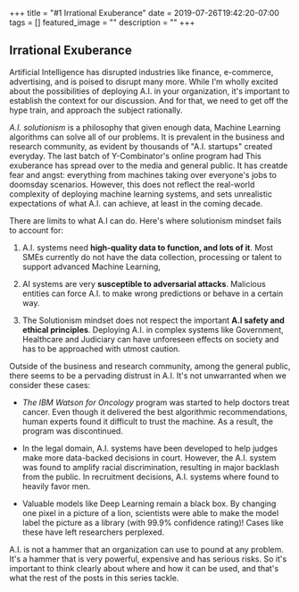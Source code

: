 +++
title =  "#1 Irrational Exuberance"
date = 2019-07-26T19:42:20-07:00
tags = []
featured_image = ""
description = ""
+++

## Irrational Exuberance

Artificial Intelligence has disrupted industries like finance, e-commerce, advertising, and is poised to disrupt many more. While I'm wholly excited about the possibilities of deploying A.I. in your organization, it's important to establish the context for our discussion. And for that, we need to get off the hype train, and approach the subject rationally.

*A.I. solutionism* is a philosophy that given enough data, Machine Learning algorithms can solve all of our problems. It is prevalent in the business and research community, as evident by thousands of "A.I. startups" created everyday. The last batch of Y-Combinator's online program had  This exuberance has spread over to the media and general public. It has creatde fear and angst: everything from machines taking over everyone's jobs to doomsday scenarios. However, this does not reflect the real-world complexity of deploying machine learning systems, and sets unrealistic expectations of what A.I. can achieve, at least in the coming decade.

There are limits to what A.I can do. Here's where solutionism mindset fails to account for: 

1. A.I. systems need **high-quality data to function, and lots of it**. Most SMEs currently do not have the data collection, processing or talent to support advanced Machine Learning,

2. AI systems are very **susceptible to adversarial attacks**. Malicious entities can force A.I. to make wrong predictions or behave in a certain way.

3. The Solutionism mindset does not respect the important **A.I safety and ethical principles**. Deploying A.I. in complex systems like Government, Healthcare and Judiciary can have unforeseen effects on society and has to be approached with utmost caution.

Outside of the business and research community, among the general public, there seems to be a pervading distrust in A.I. It's not unwarranted when we consider these cases:

- *The IBM Watson for Oncology* program was started to help doctors treat cancer. Even though it delivered the best algorithmic recommendations, human experts found it difficult to trust the machine. As a result, the program was discontinued. 

- In the legal domain, A.I. systems have been developed to help judges make more data-backed decisions in court. However, the A.I. system was found to amplify racial discrimination, resulting in major backlash from the public. In recruitment decisions, A.I. systems where found to heavily favor men.

- Valuable models like Deep Learning remain a black box. By changing one pixel in a picture of a lion, scientists were able to make the model label the picture as a library (with 99.9% confidence rating)! Cases like these have left researchers perplexed.

A.I. is not a hammer that an organization can use to pound at any problem. It's a hammer that is very powerful, expensive and has serious risks. So it's important to think clearly about where and how it can be used, and that's what the rest of the posts in this series tackle.
